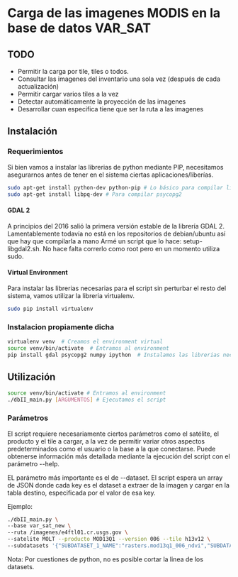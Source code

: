 # Carga de las imagenes MODIS en la base de datos VAR_SAT

## TODO

* Permitir la carga por tile, tiles o todos.
* Consultar las imagenes del inventario una sola vez (después de cada actualización)
* Permitir cargar varios tiles a la vez
* Detectar automáticamente la proyección de las imagenes
* Desarrollar cuan especifica tiene que ser la ruta a las imagenes

## Instalación

### Requerimientos

Si bien vamos a instalar las librerias de python mediante PIP, necesitamos asegurarnos antes de tener en el sistema ciertas aplicaciones/liberías.

```bash
sudo apt-get install python-dev python-pip # Lo básico para compilar librerias de python 
sudo apt-get install libpq-dev # Para compilar psycopg2
```

#### GDAL 2

A principios del 2016 salió la primera versión estable de la librería GDAL 2. Lamentablemente todavía no está en los repositorios de debian/ubuntu así que hay que compilarla a mano
Armé un script que lo hace: setup-libgdal2.sh. No hace falta correrlo como root pero en un momento utiliza sudo.

#### Virtual Environment

Para instalar las librerias necesarias para el script sin perturbar el resto del sistema, vamos utilizar la libreria virtualenv.

```bash
sudo pip install virtualenv
```

### Instalacion propiamente dicha

```bash
virtualenv venv  # Creamos el environment virtual
source venv/bin/activate  # Entramos al environment
pip install gdal psycopg2 numpy ipython  # Instalamos las librerias necesarias 
```

## Utilización 

```bash
source venv/bin/activate # Entramos al environment
./dbII_main.py [ARGUMENTOS] # Ejecutamos el script
```

### Parámetros

El script requiere necesariamente ciertos parámetros como el satélite, el producto y el tile a cargar, a la vez de permitir variar otros aspectos predeterminados como el usuario o la base a la que conectarse. Puede obtenerse información más detallada mediante la ejecución del script con el parámetro --help.

EL parámetro más importante es el de --dataset. El script espera un array de JSON donde cada key es el dataset a extraer de la imagen y cargar en la tabla destino, especificada por el valor de esa key.

Ejemplo:

```bash
./dbII_main.py \
--base var_sat_new \
--ruta /imagenes/e4ftl01.cr.usgs.gov \
--satelite MOLT --producto MOD13Q1 --version 006 --tile h13v12 \
--subdatasets '{"SUBDATASET_1_NAME":"rasters.mod13q1_006_ndvi","SUBDATASET_2_NAME":"rasters.mod13q1_006_evi", "SUBDATASET_3_NAME":"rasters.mod13q1_006_qa"}'
```
Nota: Por cuestiones de python, no es posible cortar la linea de los datasets.
